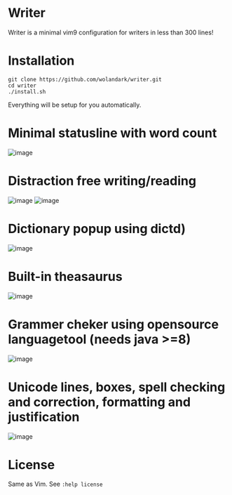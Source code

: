 # Writer
Writer is a minimal vim9 configuration for writers in less than 300 lines!

# Installation

```
git clone https://github.com/wolandark/writer.git
cd writer
./install.sh
```

Everything will be setup for you automatically.


<!-- ### With Goyo

![image](https://github.com/wolandark/writer/assets/107309764/8c54baf3-0a77-421d-8830-1107783672bd)
![image](https://github.com/wolandark/writer/assets/107309764/011e651a-50ee-4839-a429-b7ca7ff55842)
### With Limelight

### Minimal statusline with word count
![image](https://github.com/wolandark/writer/assets/107309764/3dcfe195-3b57-493a-ba40-a3f6246c738c)

-->

# Minimal statusline with word count
![image](https://github.com/user-attachments/assets/321b2fa6-ae5d-46b6-9a6d-b30de6f75fbe)
# Distraction free writing/reading
![image](https://github.com/user-attachments/assets/a8ef2089-2f8d-47b1-9fa3-ede88f9f4513)
![image](https://github.com/user-attachments/assets/0038264e-2ec7-438e-818a-913d6e5e5723)
# Dictionary popup using dictd)
![image](https://github.com/user-attachments/assets/2ac489cc-58f2-4c86-9ae2-0dac78d6b2de)
# Built-in theasaurus 
![image](https://github.com/user-attachments/assets/0af016bd-4cf5-4ae6-9ed9-84106084bbb2)
# Grammer cheker using opensource languagetool (needs java >=8)
![image](https://github.com/user-attachments/assets/de66ddb9-5901-4292-952a-3147abb69976)
# Unicode lines, boxes, spell checking and correction, formatting and justification
![image](https://github.com/user-attachments/assets/f15a40bf-b753-43b6-a615-3e3152d9293e)

<!--
  <table border="1">
        <tr>
            <td><img src="https://github.com/user-attachments/assets/321b2fa6-ae5d-46b6-9a6d-b30de6f75fbe" alt="Image 1"></td>
            <td><img src="https://github.com/user-attachments/assets/a8ef2089-2f8d-47b1-9fa3-ede88f9f4513" alt="Image 2"></td>
            <td><img src="https://github.com/user-attachments/assets/0038264e-2ec7-438e-818a-913d6e5e5723" alt="Image 3"></td>
        </tr>
        <tr>
            <td><img src="https://github.com/user-attachments/assets/2ac489cc-58f2-4c86-9ae2-0dac78d6b2de" alt="Image 4"></td>
            <td><img src="https://github.com/user-attachments/assets/0af016bd-4cf5-4ae6-9ed9-84106084bbb2" alt="Image 5"></td>
            <td><img src="https://github.com/user-attachments/assets/de66ddb9-5901-4292-952a-3147abb69976" alt="Image 6"></td>
        </tr>
        <tr>
            <td><img src="https://github.com/user-attachments/assets/f15a40bf-b753-43b6-a615-3e3152d9293e" alt="Image 7"></td>
            <td></td>
            <td></td>
        </tr>
    </table>
-->

# License 
Same as Vim. 
See `:help license`
